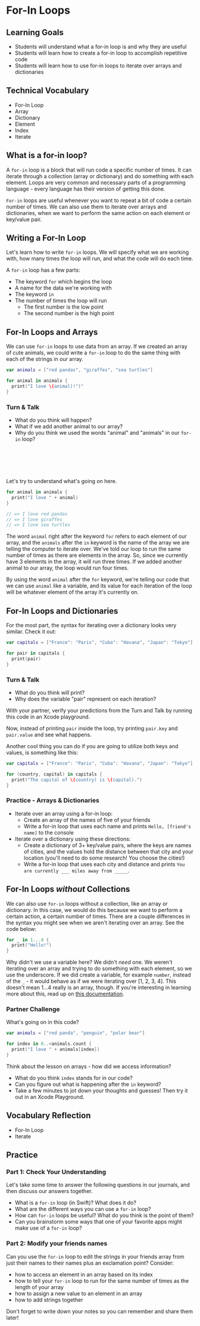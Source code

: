# For-In Loops

## Learning Goals

* Students will understand what a for-in loop is and why they are useful
* Students will learn how to create a for-in loop to accomplish repetitive code
* Students will learn how to use for-in loops to iterate over arrays and dictionaries

## Technical Vocabulary

* For-In Loop
* Array
* Dictionary
* Element
* Index
* Iterate

## What is a for-in loop?

A `for-in` loop is a block that will run code a specific number of times. It can iterate through a collection (array or dictionary) and do something with each element. Loops are very common and necessary parts of a programming language - every language has their version of getting this done.

`For-in` loops are useful whenever you want to repeat a bit of code a certain number of times. We can also use them to iterate over arrays and dictionaries, when we want to perform the same action on each element or key/value pair.

## Writing a For-In Loop

Let's learn how to write `for-in` loops. We will specify what we are working with, how many times the loop will run, and what the code will do each time.

A `for-in` loop has a few parts:

* The keyword `for` which begins the loop
* A name for the data we're working with
* The keyword `in`
* The number of times the loop will run
  - The first number is the low point
  - The second number is the high point

## For-In Loops and Arrays

We can use `for-in` loops to use data from an array. If we created an array of cute animals, we could write a `for-in` loop to do the same thing with each of the strings in our array.

```swift
var animals = ["red pandas", "giraffes", "sea turtles"]

for animal in animals {
  print("I love \(animal)!")"
}
```

### Turn & Talk

* What do you think will happen?
* What if we add another animal to our array?
* Why do you think we used the words "animal" and "animals" in our `for-in` loop?

<br>
<br>
<br>
<br>

Let's try to understand what's going on here.

```swift
for animal in animals {
  print("I love " + animal)
}

// => I love red pandas
// => I love giraffes
// => I love sea turtles
```

The word `animal` right after the keyword `for` refers to each element of our array, and the `animals` after the `in` keyword is the name of the array we are telling the computer to iterate over. We've told our loop to run the same number of times as there are elements in the array. So, since we currently have 3 elements in the array, it will run three times. If we added another animal to our array, the loop would run four times.

By using the word `animal` after the `for` keyword, we're telling our code that we can use `animal` like a variable, and its value for each iteration of the loop will be whatever element of the array it's currently on.

## For-In Loops and Dictionaries

For the most part, the syntax for iterating over a dictionary looks very similar. Check it out:

```swift
var capitals = ["France": "Paris", "Cuba": "Havana", "Japan": "Tokyo"]

for pair in capitals {
  print(pair)
}
```

### Turn & Talk

* What do you think will print?
* Why does the variable "pair" represent on each iteration?

With your partner, verify your predictions from the Turn and Talk by running this code in an Xcode playground.

Now, instead of printing `pair` inside the loop, try printing `pair.key` and `pair.value` and see what happens.

Another cool thing you can do if you are going to utilize both keys and values, is something like this:

```swift
var capitals = ["France": "Paris", "Cuba": "Havana", "Japan": "Tokyo"]

for (country, capital) in capitals {
  print("The capital of \(country) is \(capital).")
}
```

### Practice - Arrays & Dictionaries

* Iterate over an array using a for-in loop:
  - Create an array of the names of five of your friends
  - Write a for-in loop that uses each name and prints `Hello, [friend's name]` to the console
* Iterate over a dictionary using these directions:
  - Create a dictionary of 3+ key/value pairs, where the keys are names of cities, and the values hold the distance between that city and your location (you'll need to do some research! You choose the cities!)
  - Write a for-in loop that uses each city and distance and prints `You are currently ___ miles away from _____`.

## For-In Loops _without_ Collections

We can also use `for-in` loops without a collection, like an array or dictionary. In this case, we would do this because we want to perform a certain action, a certain number of times. There are a couple differences in the syntax you might see when we aren't iterating over an array. See the code below:

```swift
for _ in 1...4 {
  print("Hello!")
}
```

Why didn't we use a variable here? We didn't _need_ one. We weren't iterating over an array and trying to do something with each element, so we use the underscore. If we did create a variable, for example `number`, instead of the `_` - it would behave as if we were iterating over [1, 2, 3, 4]. This doesn't mean 1...4 really is an array, though. If you're interesting in learning more about this, read up on [this documentation](https://developer.apple.com/documentation/swift/closedrange).

### Partner Challenge

What's going on in this code?

```swift
var animals = ["red panda", "penguin", "polar bear"]

for index in 0..<animals.count {
  print("I love " + animals[index])
}
```

Think about the lesson on arrays - how did we access information?
- What do you think `index` stands for in our code?
- Can you figure out what is happening after the `in` keyword?
- Take a few minutes to jot down your thoughts and guesses! Then try it out in an Xcode Playground.

## Vocabulary Reflection

* For-In Loop
* Iterate

## Practice

### Part 1: Check Your Understanding

Let's take some time to answer the following questions in our journals, and then discuss our answers together.

- What is a `for-in` loop (in Swift)? What does it do?
- What are the different ways you can use a `for-in` loop?
- How can `for-in` loops be useful? What do you think is the point of them?
- Can you brainstorm some ways that one of your favorite apps might make use of a `for-in` loop?

### Part 2: Modify your friends names

Can you use the `for-in` loop to edit the strings in your friends array from just their names to their names plus an exclamation point? Consider:

- how to access an element in an array based on its index
- how to tell your `for-in` loop to run for the same number of times as the length of your array
- how to assign a new value to an element in an array
- how to add strings together

Don't forget to write down your notes so you can remember and share them later!

